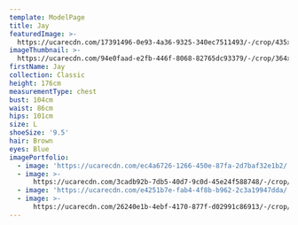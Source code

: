```yaml
---
template: ModelPage
title: Jay
featuredImage: >-
  https://ucarecdn.com/17391496-0e93-4a36-9325-340ec7511493/-/crop/435x232/0,0/-/preview/
imageThumbnail: >-
  https://ucarecdn.com/94e0faad-e2fb-446f-8068-82765dc93379/-/crop/364x434/37,0/-/preview/
firstName: Jay
collection: Classic
height: 176cm
measurementType: chest
bust: 104cm
waist: 86cm
hips: 101cm
size: L
shoeSize: '9.5'
hair: Brown
eyes: Blue
imagePortfolio:
  - image: 'https://ucarecdn.com/ec4a6726-1266-450e-87fa-2d7baf32e1b2/'
  - image: >-
      https://ucarecdn.com/3cadb92b-7db5-40d7-9c0d-45e24f588748/-/crop/285x374/0,3/-/preview/
  - image: 'https://ucarecdn.com/e4251b7e-fab4-4f8b-b962-2c3a19947dda/'
  - image: >-
      https://ucarecdn.com/26240e1b-4ebf-4170-877f-d02991c86913/-/crop/327x569/0,8/-/preview/
---
```


